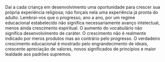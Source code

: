﻿Dai a cada criança em desenvolvimento uma oportunidade para crescer sua própria experiência religiosa; não forçais nela uma experiência já pronta do adulto. Lembrai-vos que o progresso, ano a ano, por um regime educacional estabelecido não significa necessariamente avanço intelectual, menos ainda crescimento espiritual. O aumento do vocabulário não significa desenvolvimento de caráter. O crescimento não é realmente indicado por meros produtos mas ao contrário pelo progresso. O verdadeiro crescimento educacional é mostrado pelo engrandecimento de ideais, crescente apreciação de valores, novos significados de princípios e maior lealdade aos padrões supremos.
